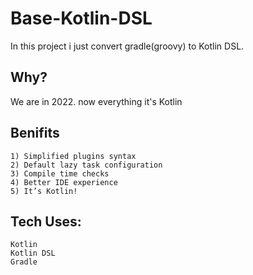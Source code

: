 # Base-Kotlin-DSL
   In this project i just convert gradle(groovy) to Kotlin DSL.
   
## Why?
  We are in 2022. now everything it's Kotlin 
   

## Benifits
    1) Simplified plugins syntax
    2) Default lazy task configuration
    3) Compile time checks
    4) Better IDE experience
    5) It’s Kotlin!

## Tech Uses:
    Kotlin
    Kotlin DSL
    Gradle

